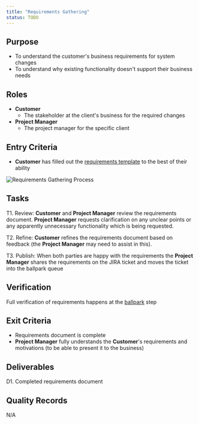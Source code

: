 ```yaml
---
title: "Requirements Gathering"
status: TODO
---
```


## Purpose
- To understand the customer's business requirements for system changes
- To understand why existing functionality doesn't support their business needs


## Roles
- **Customer**
	- The stakeholder at the client's business for the required changes
- **Project Manager**
	- The project manager for the specific client

## Entry Criteria
- **Customer** has filled out the [requirements template][1] to the best of their ability

![Requirements Gathering Process](/DevelopmentTeamProcess/images/RequirementsGathering/RequirementsGatheringFlow.png)

## Tasks
T1. 	Review: **Customer** and **Project Manager** review the requirements document. **Project Manager** requests clarification on any unclear points or any apparently unnecessary functionality which is being requested.

T2.		Refine: **Customer** refines the requirements document based on feedback (the **Project Manager** may need to assist in this).

T3.		Publish: When both parties are happy with the requirements the **Project Manager** shares the requirements on the JIRA ticket and moves the ticket into the ballpark queue

		

## Verification
Full verification of requirements happens at the [ballpark][2] step

## Exit Criteria
- Requirements document is complete
- **Project Manager** fully understands the **Customer**'s requirements and motivations (to be able to present it to the business)

## Deliverables
D1. 	Completed requirements document

## Quality Records 
N/A

[1]:https://drive.google.com/a/intuitivesystems.co.uk/previewtemplate?id=1MJO22ievzEOJ0MouIBXfSzLdlXXymWxia2lz3oHVClo&mode=domain
[2]:http://intuitivedocs.github.io/DevelopmentTeamProcess/content/SoftwareDevelopment-subtopics/Ballparking